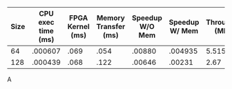 | Size | CPU exec time (ms) | FPGA Kernel (ms) | Memory Transfer (ms) | Speedup W/O Mem | Speedup W/ Mem | Throughput (MB/s) |
|------|--------------------|------------------|----------------------|-----------------|----------------|-------------------|
|64| .000607 | .069 | .054 | .00880 | .004935 | 5.5155 |
|128 | .000439 | .068 | .122 | .00646 | .00231 | 2.67 |
A
